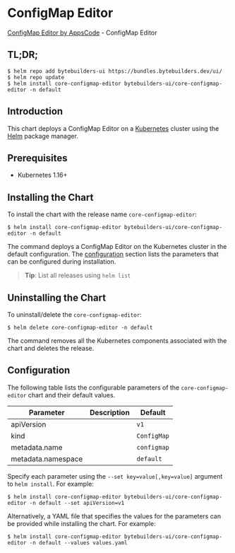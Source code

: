 # ConfigMap Editor

[ConfigMap Editor by AppsCode](https://byte.builders) - ConfigMap Editor

## TL;DR;

```console
$ helm repo add bytebuilders-ui https://bundles.bytebuilders.dev/ui/
$ helm repo update
$ helm install core-configmap-editor bytebuilders-ui/core-configmap-editor -n default
```

## Introduction

This chart deploys a ConfigMap Editor on a [Kubernetes](http://kubernetes.io) cluster using the [Helm](https://helm.sh) package manager.

## Prerequisites

- Kubernetes 1.16+

## Installing the Chart

To install the chart with the release name `core-configmap-editor`:

```console
$ helm install core-configmap-editor bytebuilders-ui/core-configmap-editor -n default
```

The command deploys a ConfigMap Editor on the Kubernetes cluster in the default configuration. The [configuration](#configuration) section lists the parameters that can be configured during installation.

> **Tip**: List all releases using `helm list`

## Uninstalling the Chart

To uninstall/delete the `core-configmap-editor`:

```console
$ helm delete core-configmap-editor -n default
```

The command removes all the Kubernetes components associated with the chart and deletes the release.

## Configuration

The following table lists the configurable parameters of the `core-configmap-editor` chart and their default values.

|     Parameter      | Description |   Default   |
|--------------------|-------------|-------------|
| apiVersion         |             | `v1`        |
| kind               |             | `ConfigMap` |
| metadata.name      |             | `configmap` |
| metadata.namespace |             | `default`   |


Specify each parameter using the `--set key=value[,key=value]` argument to `helm install`. For example:

```console
$ helm install core-configmap-editor bytebuilders-ui/core-configmap-editor -n default --set apiVersion=v1
```

Alternatively, a YAML file that specifies the values for the parameters can be provided while
installing the chart. For example:

```console
$ helm install core-configmap-editor bytebuilders-ui/core-configmap-editor -n default --values values.yaml
```
